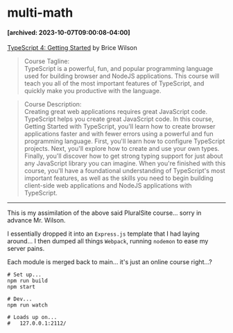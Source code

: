 # multi-math

#### [archived: 2023-10-07T09:00:08-04:00]

[TypeScript 4: Getting Started](https://app.pluralsight.com/library/courses/getting-started-typescript/)
by Brice Wilson


> Course Tagline:<br>
> TypeScript is a powerful, fun, and popular programming language used for building browser and NodeJS applications. This course will teach you all of the most important features of TypeScript, and quickly make you productive with the language.

> Course Description:<br>
> Creating great web applications requires great JavaScript code. TypeScript helps you create great JavaScript code. In this course, Getting Started with TypeScript, you'll learn how to create browser applications faster and with fewer errors using a powerful and fun programming language. First, you'll learn how to configure TypeScript projects. Next, you'll explore how to create and use your own types. Finally, you'll discover how to get strong typing support for just about any JavaScript library you can imagine. When you're finished with this course, you'll have a foundational understanding of TypeScript's most important features, as well as the skills you need to begin building client-side web applications and NodeJS applications with TypeScript.

---
This is my assimilation of the above said PluralSite course... sorry in advance Mr. Wilson.

I essentially dropped it into an `Express.js` template that I had laying around... I then dumped all things `Webpack`, running `nodemon` to ease my server pains.

Each module is merged back to main... it's just an online course right...?

```
# Set up...
npm run build
npm start

# Dev...
npm run watch

# Loads up on...
#   127.0.0.1:2112/
```